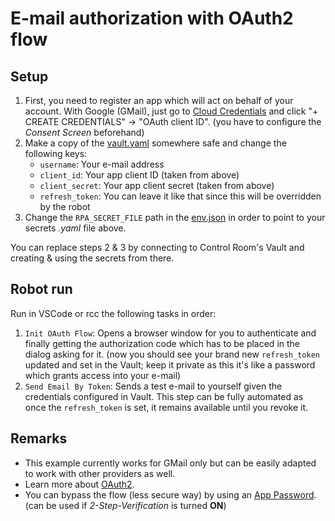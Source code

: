 # E-mail authorization with OAuth2 flow

## Setup

1. First, you need to register an app which will act on behalf of your account. With
   Google (GMail), just go to [Cloud Credentials](https://console.cloud.google.com/apis/credentials)
   and click "+ CREATE CREDENTIALS" -> "OAuth client ID". (you have to configure the
   *Consent Screen* beforehand)
2. Make a copy of the [vault.yaml](./devdata/vault.yaml) somewhere safe and change the
   following keys:
   - `username`: Your e-mail address
   - `client_id`: Your app client ID (taken from above)
   - `client_secret`: Your app client secret (taken from above)
   - `refresh_token`: You can leave it like that since this will be overridden by the
     robot
3. Change the `RPA_SECRET_FILE` path in the [env.json](./devdata/env.json) in order to
   point to your secrets *.yaml* file above.

You can replace steps 2 & 3 by connecting to Control Room's Vault and creating & using
the secrets from there.

## Robot run

Run in VSCode or rcc the following tasks in order:
1. `Init OAuth Flow`: Opens a browser window for you to authenticate and finally
   getting the authorization code which has to be placed in the dialog asking for it.
   (now you should see your brand new `refresh_token` updated and set in the Vault;
   keep it private as this it's like a password which grants access into your e-mail)
2. `Send Email By Token`: Sends a test e-mail to yourself given the credentials
   configured in Vault. This step can be fully automated as once the `refresh_token` is
   set, it remains available until you revoke it.

## Remarks

- This example currently works for GMail only but can be easily adapted to work with
  other providers as well.
- Learn more about [OAuth2](https://developers.google.com/identity/protocols/oauth2).
- You can bypass the flow (less secure way) by using an [App Password](https://robocorp.com/docs/development-guide/email/sending-emails-with-gmail-smtp#configuration-of-the-gmail-account).
  (can be used if *2-Step-Verification* is turned **ON**)
